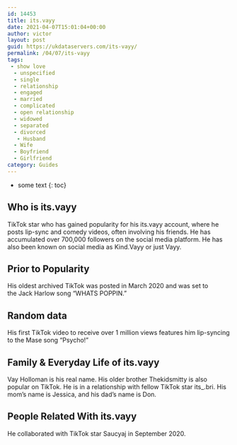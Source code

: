 ```yaml
---
id: 14453
title: its.vayy
date: 2021-04-07T15:01:04+00:00
author: victor
layout: post
guid: https://ukdataservers.com/its-vayy/
permalink: /04/07/its-vayy
tags:
 - show love
  - unspecified
  - single
  - relationship
  - engaged
  - married
  - complicated
  - open relationship
  - widowed
  - separated
  - divorced
   - Husband
  - Wife
  - Boyfriend
  - Girlfriend
category: Guides
---
```


* some text
{: toc}


## Who is its.vayy



TikTok star who has gained popularity for his its.vayy account, where he posts lip-sync and comedy videos, often involving his friends. He has accumulated over 700,000 followers on the social media platform. He has also been known on social media as Kind.Vayy or just Vayy.

                
                
                
## Prior to Popularity



His oldest archived TikTok was posted in March 2020 and was set to the Jack Harlow song &#8220;WHATS POPPIN.&#8221; 

                
                
                
## Random data



His first TikTok video to receive over 1 million views features him lip-syncing to the Mase song &#8220;Psycho!&#8221; 

                
                
                
## Family & Everyday Life of its.vayy



Vay Holloman is his real name. His older brother Thekidsmitty is also popular on TikTok. He is in a relationship with fellow TikTok star its_.bri. His mom&#8217;s name is Jessica, and his dad&#8217;s name is Don. 

                
                
                
## People Related With its.vayy



He collaborated with TikTok star Saucyaj in September 2020. 

                
              
            
          
          
          